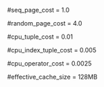 #seq_page_cost = 1.0

#random_page_cost = 4.0

#cpu_tuple_cost = 0.01

#cpu_index_tuple_cost = 0.005

#cpu_operator_cost = 0.0025

#effective_cache_size = 128MB
